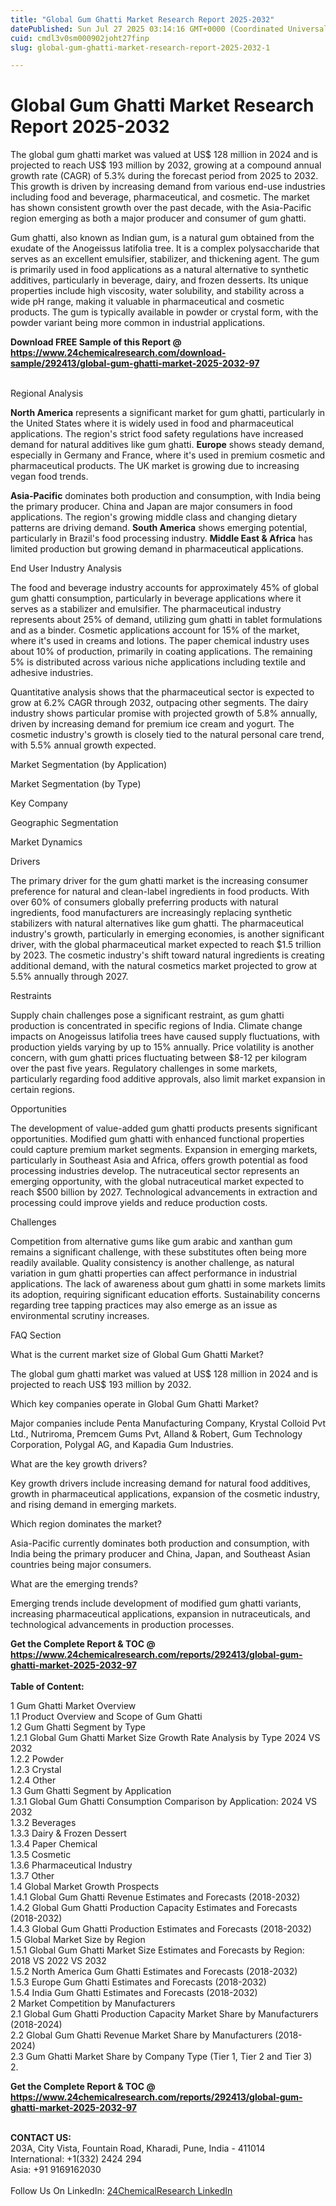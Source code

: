 ```yaml
---
title: "Global Gum Ghatti Market Research Report 2025-2032"
datePublished: Sun Jul 27 2025 03:14:16 GMT+0000 (Coordinated Universal Time)
cuid: cmdl3v0sm000902joht27finp
slug: global-gum-ghatti-market-research-report-2025-2032-1

---
```


# Global Gum Ghatti Market Research Report 2025-2032

<p>The global gum ghatti market was valued at US$ 128 million in 2024 and is projected to reach US$ 193 million by 2032, growing at a compound annual growth rate (CAGR) of 5.3% during the forecast period from 2025 to 2032. This growth is driven by increasing demand from various end-use industries including food and beverage, pharmaceutical, and cosmetic. The market has shown consistent growth over the past decade, with the Asia-Pacific region emerging as both a major producer and consumer of gum ghatti.</p><p>
</p><p>Gum ghatti, also known as Indian gum, is a natural gum obtained from the exudate of the Anogeissus latifolia tree. It is a complex polysaccharide that serves as an excellent emulsifier, stabilizer, and thickening agent. The gum is primarily used in food applications as a natural alternative to synthetic additives, particularly in beverage, dairy, and frozen desserts. Its unique properties include high viscosity, water solubility, and stability across a wide pH range, making it valuable in pharmaceutical and cosmetic products. The gum is typically available in powder or crystal form, with the powder variant being more common in industrial applications.</p><div><b>Download FREE Sample of this Report @ 
            <a href="https://www.24chemicalresearch.com/download-sample/292413/global-gum-ghatti-market-2025-2032-97">
            https://www.24chemicalresearch.com/download-sample/292413/global-gum-ghatti-market-2025-2032-97</a></b></div><br><p>
Regional Analysis</p><p>
</p><p><strong>North America</strong> represents a significant market for gum ghatti, particularly in the United States where it is widely used in food and pharmaceutical applications. The region's strict food safety regulations have increased demand for natural additives like gum ghatti. <strong>Europe</strong> shows steady demand, especially in Germany and France, where it's used in premium cosmetic and pharmaceutical products. The UK market is growing due to increasing vegan food trends.</p><p>
</p><p><strong>Asia-Pacific</strong> dominates both production and consumption, with India being the primary producer. China and Japan are major consumers in food applications. The region's growing middle class and changing dietary patterns are driving demand. <strong>South America</strong> shows emerging potential, particularly in Brazil's food processing industry. <strong>Middle East &amp; Africa</strong> has limited production but growing demand in pharmaceutical applications.</p><p>
End User Industry Analysis</p><p>
</p><p>The food and beverage industry accounts for approximately 45% of global gum ghatti consumption, particularly in beverage applications where it serves as a stabilizer and emulsifier. The pharmaceutical industry represents about 25% of demand, utilizing gum ghatti in tablet formulations and as a binder. Cosmetic applications account for 15% of the market, where it's used in creams and lotions. The paper chemical industry uses about 10% of production, primarily in coating applications. The remaining 5% is distributed across various niche applications including textile and adhesive industries.</p><p>
</p><p>Quantitative analysis shows that the pharmaceutical sector is expected to grow at 6.2% CAGR through 2032, outpacing other segments. The dairy industry shows particular promise with projected growth of 5.8% annually, driven by increasing demand for premium ice cream and yogurt. The cosmetic industry's growth is closely tied to the natural personal care trend, with 5.5% annual growth expected.</p><p>
Market Segmentation (by Application)</p><p>
</p><p>
Market Segmentation (by Type)</p><p>
</p><p>
Key Company</p><p>
</p><p>
Geographic Segmentation</p><p>
</p><p>
Market Dynamics</p><p>
Drivers</p><p>
</p><p>The primary driver for the gum ghatti market is the increasing consumer preference for natural and clean-label ingredients in food products. With over 60% of consumers globally preferring products with natural ingredients, food manufacturers are increasingly replacing synthetic stabilizers with natural alternatives like gum ghatti. The pharmaceutical industry's growth, particularly in emerging economies, is another significant driver, with the global pharmaceutical market expected to reach $1.5 trillion by 2023. The cosmetic industry's shift toward natural ingredients is creating additional demand, with the natural cosmetics market projected to grow at 5.5% annually through 2027.</p><p>
Restraints</p><p>
</p><p>Supply chain challenges pose a significant restraint, as gum ghatti production is concentrated in specific regions of India. Climate change impacts on Anogeissus latifolia trees have caused supply fluctuations, with production yields varying by up to 15% annually. Price volatility is another concern, with gum ghatti prices fluctuating between $8-12 per kilogram over the past five years. Regulatory challenges in some markets, particularly regarding food additive approvals, also limit market expansion in certain regions.</p><p>
Opportunities</p><p>
</p><p>The development of value-added gum ghatti products presents significant opportunities. Modified gum ghatti with enhanced functional properties could capture premium market segments. Expansion in emerging markets, particularly in Southeast Asia and Africa, offers growth potential as food processing industries develop. The nutraceutical sector represents an emerging opportunity, with the global nutraceutical market expected to reach $500 billion by 2027. Technological advancements in extraction and processing could improve yields and reduce production costs.</p><p>
Challenges</p><p>
</p><p>Competition from alternative gums like gum arabic and xanthan gum remains a significant challenge, with these substitutes often being more readily available. Quality consistency is another challenge, as natural variation in gum ghatti properties can affect performance in industrial applications. The lack of awareness about gum ghatti in some markets limits its adoption, requiring significant education efforts. Sustainability concerns regarding tree tapping practices may also emerge as an issue as environmental scrutiny increases.</p><p>
FAQ Section</p><p>
What is the current market size of Global Gum Ghatti Market?</p><p>
</p><p>The global gum ghatti market was valued at US$ 128 million in 2024 and is projected to reach US$ 193 million by 2032.</p><p>
Which key companies operate in Global Gum Ghatti Market?</p><p>
</p><p>Major companies include Penta Manufacturing Company, Krystal Colloid Pvt Ltd., Nutriroma, Premcem Gums Pvt, Alland &amp; Robert, Gum Technology Corporation, Polygal AG, and Kapadia Gum Industries.</p><p>
What are the key growth drivers?</p><p>
</p><p>Key growth drivers include increasing demand for natural food additives, growth in pharmaceutical applications, expansion of the cosmetic industry, and rising demand in emerging markets.</p><p>
Which region dominates the market?</p><p>
</p><p>Asia-Pacific currently dominates both production and consumption, with India being the primary producer and China, Japan, and Southeast Asian countries being major consumers.</p><p>
What are the emerging trends?</p><p>
</p><p>Emerging trends include development of modified gum ghatti variants, increasing pharmaceutical applications, expansion in nutraceuticals, and technological advancements in production processes.</p>

<div><b>Get the Complete Report & TOC @ 
            <a href="https://www.24chemicalresearch.com/reports/292413/global-gum-ghatti-market-2025-2032-97">
            https://www.24chemicalresearch.com/reports/292413/global-gum-ghatti-market-2025-2032-97</a></b></div><br>
            <b>Table of Content:</b><p>1 Gum Ghatti Market Overview<br />
    1.1 Product Overview and Scope of Gum Ghatti<br />
    1.2 Gum Ghatti Segment by Type<br />
        1.2.1 Global Gum Ghatti Market Size Growth Rate Analysis by Type 2024 VS 2032<br />
        1.2.2 Powder<br />
        1.2.3 Crystal<br />
        1.2.4 Other<br />
    1.3 Gum Ghatti Segment by Application<br />
        1.3.1 Global Gum Ghatti Consumption Comparison by Application: 2024 VS 2032<br />
        1.3.2 Beverages<br />
        1.3.3 Dairy & Frozen Dessert<br />
        1.3.4 Paper Chemical<br />
        1.3.5 Cosmetic<br />
        1.3.6 Pharmaceutical Industry<br />
        1.3.7 Other<br />
    1.4 Global Market Growth Prospects<br />
        1.4.1 Global Gum Ghatti Revenue Estimates and Forecasts (2018-2032)<br />
        1.4.2 Global Gum Ghatti Production Capacity Estimates and Forecasts (2018-2032)<br />
        1.4.3 Global Gum Ghatti Production Estimates and Forecasts (2018-2032)<br />
    1.5 Global Market Size by Region<br />
        1.5.1 Global Gum Ghatti Market Size Estimates and Forecasts by Region: 2018 VS 2022 VS 2032<br />
        1.5.2 North America Gum Ghatti Estimates and Forecasts (2018-2032)<br />
        1.5.3 Europe Gum Ghatti Estimates and Forecasts (2018-2032)<br />
        1.5.4 India Gum Ghatti Estimates and Forecasts (2018-2032)<br />
2 Market Competition by Manufacturers<br />
    2.1 Global Gum Ghatti Production Capacity Market Share by Manufacturers (2018-2024)<br />
    2.2 Global Gum Ghatti Revenue Market Share by Manufacturers (2018-2024)<br />
    2.3 Gum Ghatti Market Share by Company Type (Tier 1, Tier 2 and Tier 3)<br />
    2.</p>

<div><b>Get the Complete Report & TOC @ 
            <a href="https://www.24chemicalresearch.com/reports/292413/global-gum-ghatti-market-2025-2032-97">
            https://www.24chemicalresearch.com/reports/292413/global-gum-ghatti-market-2025-2032-97</a></b></div><br>

<b>CONTACT US:</b><br>
            203A, City Vista, Fountain Road, Kharadi, Pune, India - 411014<br>
            International: +1(332) 2424 294<br>
            Asia: +91 9169162030 <br><br>
            Follow Us On LinkedIn: <a href="https://www.linkedin.com/company/24chemicalresearch/">24ChemicalResearch LinkedIn</a>